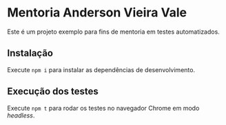 # Mentoria Anderson Vieira Vale

Este é um projeto exemplo para fins de mentoria em testes automatizados.

## Instalação

Execute `npm i` para instalar as dependências de desenvolvimento.

## Execução dos testes

Execute `npm t` para rodar os testes no navegador Chrome em modo _headless_.